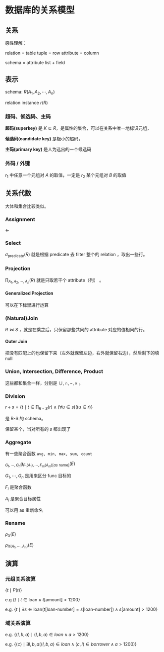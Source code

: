 # 数据库的关系模型

## 关系

感性理解：

relation = table
tuple = row
attribute = column

schema = attribute list + field

## 表示

schema: $R(A_1, A_2, \cdots, A_n)$

relation instance $r(R)$

### 超码、候选码、主码

**超码(superkey)** 是 $K \subseteq R$，是属性的集合，可以在关系中唯一地标识元组，

**候选码(candidate key)** 是极小的超码，

**主码(primary key)** 是人为选出的一个候选码

### 外码 / 外键

$r_1$ 中任意一个元组对 $A$ 的取值，一定是 $r_2$ 某个元组对 $B$ 的取值

## 关系代数

大体和集合比较类似。

### Assignment

$\gets$

### Select

$\sigma_{\text{predicate}}(R)$ 就是根据 predicate 去 filter 整个的 relation ，取出一些行。

### Projection

$\prod_{A_1,A_2, \cdots, A_n}(R)$ 就是只取若干个 attribute（列） 。

#### Generalized Projection

可以在下标里进行运算

### (Natural)Join

$R \Join S$ ，就是在乘之后，只保留那些共同的 attribute 对应的值相同的行。

#### Outer Join 

把没有匹配上的也保留下来（左外就保留左边，右外就保留右边），然后剩下的填 null

### Union, Intersection, Difference, Product

这些都和集合一样，分别是 $\cup, \cap, -, \times$ 。

### Division

$r \div s = \{t \mid t \in \prod_{R-S}(r) \wedge (\forall u \in s)(tu \in r)\}$

是 R-S 的 schema。

保留某个，当对所有的 $s$ 都出现了

### Aggregate

有一些聚合函数 `avg, min, max, sum, count`

${}_{G_1,\cdots,G_n} {{g}}_{F_1(A_1), \cdots, F_m(A_m) [as \text{ name}]}(E)$

$G_1, \cdots, G_n$ 是用来区分 func 目标的

$F_i$ 是聚合函数

$A_i$ 是聚合目标属性

可以用 as 重新命名

### Rename

$\rho_X(E)$

$\rho_{X(A_1, \cdots , A_n)}(E)$

## 演算

### 元组关系演算

$\{t \mid P(t)\}$

e.g $\{t \mid t \in \text{loan} \wedge t[\text{amount}] > 1200\}$

e.g. $\{t \mid \exists s \in \text{loan} (t[\text{loan-number}] = s[\text{loan-number}]) \wedge s[\text{amount}] > 1200\}$

### 域关系演算

e.g. $\{\langle l, b, a \rangle \mid \langle l, b, a \rangle \in loan \wedge a > 1200\}$

e.g. $\{ \langle c\rangle \mid \exists  l, b, a (\langle l,b,a \rangle \in loan \wedge \langle c,l \rangle \in borrower \wedge a > 1200)\}$
